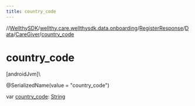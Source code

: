 ```yaml
---
title: country_code
---
```

//[WellthySDK](../../../../../index.html)/[wellthy.care.wellthysdk.data.onboarding](../../../index.html)/[RegisterResponse](../../index.html)/[Data](../index.html)/[CareGiver](index.html)/[country_code](country_code.html)



# country_code



[androidJvm]\




@SerializedName(value = "country_code")



var [country_code](country_code.html): [String](https://kotlinlang.org/api/latest/jvm/stdlib/kotlin/-string/index.html)




